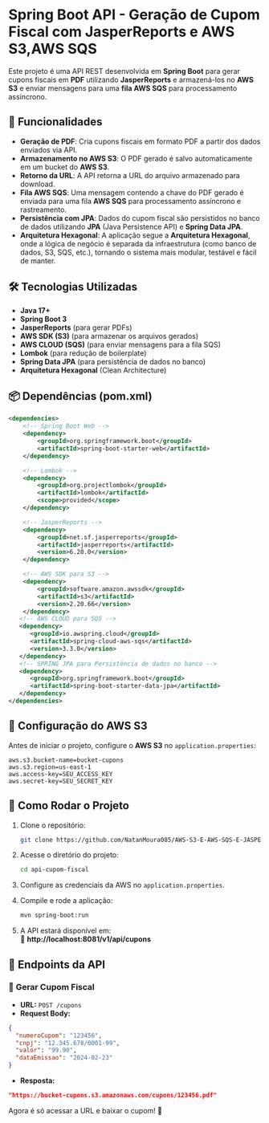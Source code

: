 # Spring Boot API - Geração de Cupom Fiscal com JasperReports e AWS S3,AWS SQS

Este projeto é uma API REST desenvolvida em **Spring Boot** para gerar cupons fiscais em **PDF** utilizando **JasperReports** e armazená-los no **AWS S3** e enviar mensagens para uma **fila AWS SQS** para processamento assíncrono.

## 🚀 Funcionalidades

- **Geração de PDF**: Cria cupons fiscais em formato PDF a partir dos dados enviados via API.
- **Armazenamento no AWS S3**: O PDF gerado é salvo automaticamente em um bucket do **AWS S3**.
- **Retorno da URL**: A API retorna a URL do arquivo armazenado para download.
- **Fila AWS SQS**: Uma mensagem contendo a chave do PDF gerado é enviada para uma fila **AWS SQS** para processamento assíncrono e rastreamento.
- **Persistência com JPA**: Dados do cupom fiscal são persistidos no banco de dados utilizando **JPA** (Java Persistence API) e **Spring Data JPA**.
- **Arquitetura Hexagonal**: A aplicação segue a **Arquitetura Hexagonal**, onde a lógica de negócio é separada da infraestrutura (como banco de dados, S3, SQS, etc.), tornando o sistema mais modular, testável e fácil de manter.
## 🛠 Tecnologias Utilizadas

- **Java 17+**
- **Spring Boot 3**
- **JasperReports** (para gerar PDFs)
- **AWS SDK (S3)** (para armazenar os arquivos gerados)
- **AWS CLOUD (SQS)** (para enviar mensagens para a fila SQS)
- **Lombok** (para redução de boilerplate)
- **Spring Data JPA** (para persistência de dados no banco)
- **Arquitetura Hexagonal** (Clean Architecture)

## 📦 Dependências (pom.xml)

```xml
<dependencies>
    <!-- Spring Boot Web -->
    <dependency>
        <groupId>org.springframework.boot</groupId>
        <artifactId>spring-boot-starter-web</artifactId>
    </dependency>

    <!-- Lombok -->
    <dependency>
        <groupId>org.projectlombok</groupId>
        <artifactId>lombok</artifactId>
        <scope>provided</scope>
    </dependency>

    <!-- JasperReports -->
    <dependency>
        <groupId>net.sf.jasperreports</groupId>
        <artifactId>jasperreports</artifactId>
        <version>6.20.0</version>
    </dependency>

    <!-- AWS SDK para S3 -->
    <dependency>
        <groupId>software.amazon.awssdk</groupId>
        <artifactId>s3</artifactId>
        <version>2.20.66</version>
    </dependency>
   <!-- AWS CLOUD para SQS -->
   <dependency>
      <groupId>io.awspring.cloud</groupId>
      <artifactId>spring-cloud-aws-sqs</artifactId>
      <version>3.3.0</version>
   </dependency>
   <!-- SPRING JPA para Persistência de dados no banco -->
   <dependency>
      <groupId>org.springframework.boot</groupId>
      <artifactId>spring-boot-starter-data-jpa</artifactId>
   </dependency>
</dependencies>
```

## 🔧 Configuração do AWS S3
Antes de iniciar o projeto, configure o **AWS S3** no `application.properties`:

```properties
aws.s3.bucket-name=bucket-cupons
aws.s3.region=us-east-1
aws.access-key=SEU_ACCESS_KEY
aws.secret-key=SEU_SECRET_KEY
```

## 🎯 Como Rodar o Projeto

1. Clone o repositório:
   ```sh
   git clone https://github.com/NatanMoura085/AWS-S3-E-AWS-SQS-E-JASPERREPORTS.git
   ```

2. Acesse o diretório do projeto:
   ```sh
   cd api-cupom-fiscal
   ```

3. Configure as credenciais da AWS no `application.properties`.

4. Compile e rode a aplicação:
   ```sh
   mvn spring-boot:run
   ```

5. A API estará disponível em:  
   📍 **http://localhost:8081/v1/api/cupons**

## 📡 Endpoints da API

### 🔹 **Gerar Cupom Fiscal**

- **URL:** `POST /cupons`
- **Request Body:**

```json
{
  "numeroCupom": "123456",
  "cnpj": "12.345.678/0001-99",
  "valor": "99.90",
  "dataEmissao": "2024-02-23"
}
```

- **Resposta:**

```json
"https://bucket-cupons.s3.amazonaws.com/cupons/123456.pdf"
```

Agora é só acessar a URL e baixar o cupom! 🚀

